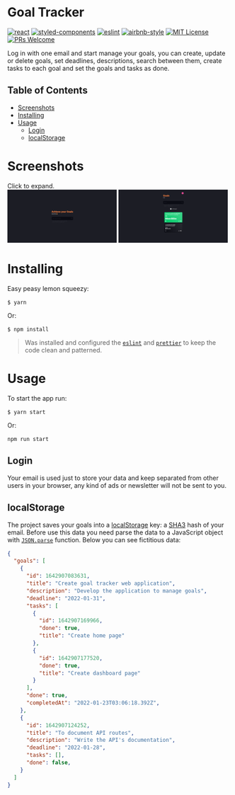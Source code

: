 # Goal Tracker
[![react](https://img.shields.io/badge/reactjs-17.0.2-61dafb?style=flat-square&logo=react)](https://reactjs.org/)
[![styled-components](https://img.shields.io/badge/styled_components-5.3.3-db7b86?style=flat-square&logo=styled-components)](https://styled-components.com/)
[![eslint](https://img.shields.io/badge/eslint-8.6.0-4b32c3?style=flat-square&logo=eslint)](https://eslint.org/)
[![airbnb-style](https://flat.badgen.net/badge/style-guide/airbnb/ff5a5f?icon=airbnb)](https://github.com/airbnb/javascript)
[![MIT License](https://img.shields.io/badge/license-MIT-green?style=flat-square)](https://raw.githubusercontent.com/DiegoVictor/goal-tracker/main/LICENSE)
[![PRs Welcome](https://img.shields.io/badge/PRs-welcome-brightgreen.svg?style=flat-square)](http://makeapullrequest.com)

Log in with one email and start manage your goals, you can create, update or delete goals, set deadlines, descriptions, search between them, create tasks to each goal and set the goals and tasks as done.

## Table of Contents
* [Screenshots](#screenshots)
* [Installing](#installing)
* [Usage](#usage)
  * [Login](#login)
  * [localStorage](#localstorage)

# Screenshots
Click to expand.<br>
<img src="https://raw.githubusercontent.com/DiegoVictor/goal-tracker/master/screenshots/home.png" width="49%"/>
<img src="https://raw.githubusercontent.com/DiegoVictor/goal-tracker/master/screenshots/dashboard.png" width="49%"/>

# Installing
Easy peasy lemon squeezy:
```
$ yarn
```
Or:
```
$ npm install
```
> Was installed and configured the [`eslint`](https://eslint.org/) and [`prettier`](https://prettier.io/) to keep the code clean and patterned.

# Usage
To start the app run:
```
$ yarn start
```
Or:
```
npm run start
```

## Login
Your email is used just to store your data and keep separated from other users in your browser, any kind of ads or newsletter will not be sent to you.

## localStorage
The project saves your goals into a [localStorage](https://developer.mozilla.org/en-US/docs/Web/API/Window/localStorage) key: a [SHA3](https://cryptojs.gitbook.io/docs/#hashing) hash of your email. Before use this data you need parse the data to a JavaScript object with [`JSON.parse`](https://developer.mozilla.org/en-US/docs/Web/JavaScript/Reference/Global_Objects/JSON/parse) function. Below you can see fictitious data:
```json
{
  "goals": [
    {
      "id": 1642907083631,
      "title": "Create goal tracker web application",
      "description": "Develop the application to manage goals",
      "deadline": "2022-01-31",
      "tasks": [
        {
          "id": 1642907169966,
          "done": true,
          "title": "Create home page"
        },
        {
          "id": 1642907177520,
          "done": true,
          "title": "Create dashboard page"
        }
      ],
      "done": true,
      "completedAt": "2022-01-23T03:06:18.392Z",
    },
    {
      "id": 1642907124252,
      "title": "To document API routes",
      "description": "Write the API's documentation",
      "deadline": "2022-01-28",
      "tasks": [],
      "done": false,
    }
  ]
}
```
